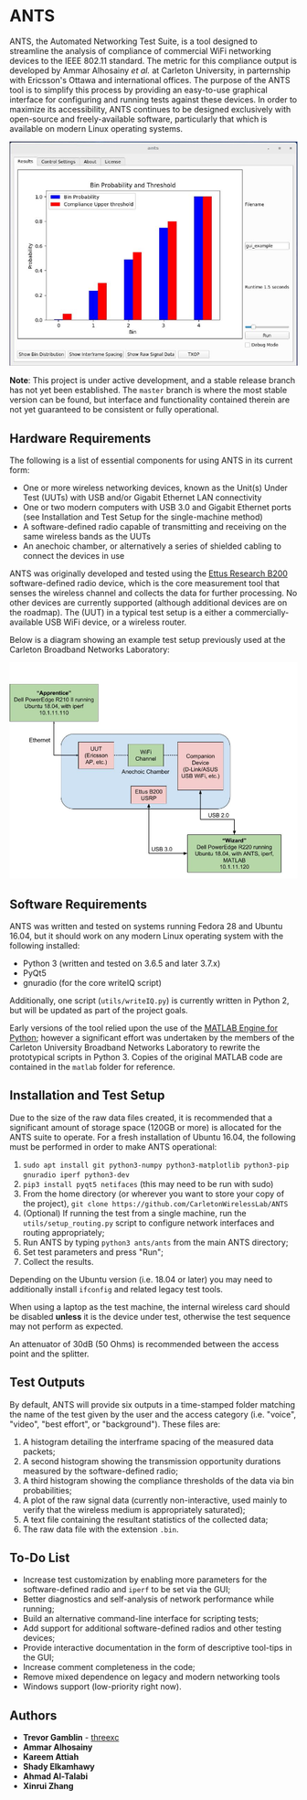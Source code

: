 # ANTS

ANTS, the Automated Networking Test Suite, is a tool designed to streamline the analysis of compliance of commercial WiFi networking devices to the IEEE 802.11 standard. The metric for this compliance output is developed by Ammar Alhosainy *et al.* at Carleton University, in parternship with Ericsson's Ottawa and international offices. The purpose of the ANTS tool is to simplify this process by providing an easy-to-use graphical interface for configuring and running tests against these devices. In order to maximize its accessibility, ANTS continues to be designed exclusively with open-source and freely-available software, particularly that which is available on modern Linux operating systems.

![alt text](docs/images/gui_example.jpg "The ANTS User Interface")

**Note**: This project is under active development, and a stable release branch has not yet been established.
The ```master``` branch is where the most stable version can be found, but interface and functionality contained therein are not yet guaranteed to be consistent or fully operational.

## Hardware Requirements

The following is a list of essential components for using ANTS in its current form:

* One or more wireless networking devices, known as the Unit(s) Under Test (UUTs) with USB and/or Gigabit Ethernet LAN connectivity
* One or two modern computers with USB 3.0 and Gigabit Ethernet ports (see Installation and Test Setup for the single-machine method)
* A software-defined radio capable of transmitting and receiving on the same wireless bands as the UUTs
* An anechoic chamber, or alternatively a series of shielded cabling to connect the devices in use

ANTS was originally developed and tested using the [Ettus Research B200](https://www.ettus.com/product/details/UB200-KIT) software-defined radio device, which is the core measurement tool that senses the wireless channel and collects the data for further processing. No other devices are currently supported (although additional devices are on the roadmap). The (UUT) in a typical test setup is a either a commercially-available USB WiFi device, or a wireless router.

Below is a diagram showing an example test setup previously used at the Carleton Broadband Networks Laboratory:

![alt text](docs/images/sample_test_setup.jpg "Example ANTS Test Setup")

## Software Requirements

ANTS was written and tested on systems running Fedora 28 and Ubuntu 16.04, but it should work on any modern Linux operating system with the following installed:

* Python 3 (written and tested on 3.6.5 and later 3.7.x)
* PyQt5
* gnuradio (for the core writeIQ script)

Additionally, one script (```utils/writeIQ.py```) is currently written in Python 2, but will be updated as part of the project goals.

Early versions of the tool relied upon the use of the [MATLAB Engine for Python](https://www.mathworks.com/help/matlab/matlab-engine-for-python.html); however a significant effort was undertaken by the members of the Carleton University Broadband Networks Laboratory to rewrite the prototypical scripts in Python 3. Copies of the original MATLAB code are contained in the ```matlab``` folder for reference.

## Installation and Test Setup

Due to the size of the raw data files created, it is recommended that a significant amount of storage space (120GB or more) is allocated for the ANTS suite to operate. For a fresh installation of Ubuntu 16.04, the following must be performed in order to make ANTS operational:

1. ```sudo apt install git python3-numpy python3-matplotlib python3-pip gnuradio iperf python3-dev```
2. ```pip3 install pyqt5 netifaces``` (this may need to be run with sudo)
3. From the home directory (or wherever you want to store your copy of the project), ```git clone https://github.com/CarletonWirelessLab/ANTS```
4. (Optional) If running the test from a single machine, run the ```utils/setup_routing.py``` script to configure network interfaces and routing appropriately;
5. Run ANTS by typing ```python3 ants/ants``` from the main ANTS directory;
6. Set test parameters and press "Run";
7. Collect the results.

Depending on the Ubuntu version (i.e. 18.04 or later) you may need to additionally install ```ifconfig``` and related legacy test tools.

When using a laptop as the test machine, the internal wireless card should be disabled **unless** it is the device under test, otherwise the test sequence may not perform as expected.

An attenuator of 30dB (50 Ohms) is recommended between the access point and the splitter.

## Test Outputs

By default, ANTS will provide six outputs in a time-stamped folder matching the name of the test given by the user and the access category (i.e. "voice", "video", "best effort", or "background"). These files are:

1. A histogram detailing the interframe spacing of the measured data packets;
2. A second histogram showing the transmission opportunity durations measured by the software-defined radio;
3. A third histogram showing the compliance thresholds of the data via bin probabilities;
4. A plot of the raw signal data (currently non-interactive, used mainly to verify that the wireless medium is appropriately saturated);
5. A text file containing the resultant statistics of the collected data;
6. The raw data file with the extension ```.bin```.


## To-Do List

* Increase test customization by enabling more parameters for the software-defined radio and ```iperf``` to be set via the GUI;
* Better diagnostics and self-analysis of network performance while running;
* Build an alternative command-line interface for scripting tests;
* Add support for additional software-defined radios and other testing devices;
* Provide interactive documentation in the form of descriptive tool-tips in the GUI;
* Increase comment completeness in the code;
* Remove mixed dependence on legacy and modern networking tools
* Windows support (low-priority right now).

## Authors

* **Trevor Gamblin** - [threexc](https://github.com/threexc)
* **Ammar Alhosainy**
* **Kareem Attiah**
* **Shady Elkamhawy**
* **Ahmad Al-Talabi**
* **Xinrui Zhang**
